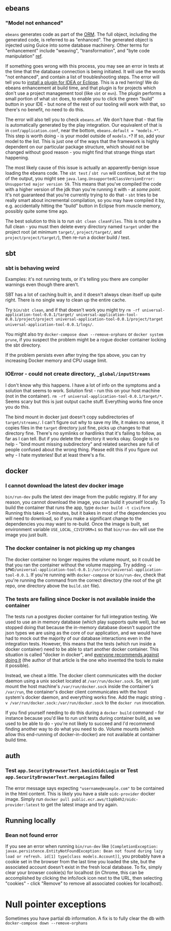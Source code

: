 ## ebeans

### "Model not enhanced"

`ebeans` generates code as part of the [ORM](https://en.wikipedia.org/wiki/Object%E2%80%93relational_mapping).  The full object, including the generated code, is referred to as "enhanced".  The generated object is injected using Guice into some database machinery.  Other terms for "enhancement" include "weaving", "transformation", and "byte code manipulation" [ref](https://ebean.io/docs/setup/enhancement).

If something goes wrong with this process, you may see an error in tests at the time that the database connection is being initiated.  It will use the words "not enhanced", and contain a list of troubleshooting steps.  The error will tell you to [install a plugin for IDEA or Eclipse](https://ebean.io/docs/trouble-shooting).  This is a red herring!  We do ebeans enhancement at build time, and that plugin is for projects which don't use a project management tool (like `sbt` or `mvn`).  The plugin performs a small portion of what `sbt` does, to enable you to click the green "build" button in your IDE - but none of the rest of our tooling will work with that, so there's no benefit, no need to do this.

The error will also tell you to check `ebeans.mf`.  We don't have that - that file is automatically generated by the play integration.  Our equivalent of that is in `conf/application.conf`, near the bottom, `ebeans.default = "models.*"`.  This step is worth doing - is your model outside of `models.*`?  If so, add your model to the list.  This is just one of the ways that the framework is highly dependent on our particular package structure, which should not be changed without good reason - you might find that strange things start happening.

The most likely cause of this issue is actually an apparently-benign issue loading the ebeans code.  The `sbt test` / `sbt run` will continue, but at the top of the output, you might see `java.lang.UnsupportedClassVersionError: Unsupported major version 59`.  This means that you've compiled the code with a higher version of the jdk than you're running it with - at *some point*.  It's not guaranteed that you're currently trying to do that - `sbt` tries to be really smart about incremental compilation, so you may have compiled it by, e.g. accidentally hitting the "build" button in Eclipse from muscle memory, possibly quite some time ago.

The best solution to this is to run `sbt clean cleanFiles`.  This is not quite a full clean - you must then delete every directory named `target` under the project root (at minimum `target/`, `project/target/`, and `project/project/target/`), then re-run a docker build / test.

## sbt

### sbt is behaving weird

Examples: it's not running tests, or it's telling you there are compiler warnings even though there aren't.

SBT has a lot of caching built in, and it doesn't always clean itself up quite right.  There is no single way to clean up the entire cache.

Try `bin/sbt clean`, and if that doesn't work you might try `rm -rf universal-application-tool-0.0.1/target/ universal-application-tool-0.0.1/project/project universal-application-tool-0.0.1/project/target universal-application-tool-0.0.1/logs/`.

You might also try `docker-compose down --remove-orphans` or `docker system prune`, if you suspect the problem might be a rogue docker container locking the sbt directory.

If the problem persists even after trying the tips above, you can try increasing Docker memory and CPU usage limit.

### IOError - could not create directory, `_global/inputStreams`

I don't know why this happens.  I have a lot of info on the symptoms and a solution that seems to work.  Solution first - run this on your host machine (not in the container).  `rm -rf universal-application-tool-0.0.1/target/*`.  Seems scary but this is just output cache stuff.  Everything works fine once you do this.

The bind mount in docker just doesn't copy subdirectories of `target/streams/`.  I can't figure out why to save my life, it makes no sense, it copies files in the `target` directory just fine, picks up changes to that directory fine.  There's no symlinks or hardlinks that it's failing to follow, as far as I can tell.  But if you delete the directory it works okay.  Google is no help - "bind mount missing subdirectory" and related searches are full of people confused about the wrong thing.  Please edit this if you figure out why - I hate mysteries!  But at least there's a fix.

## docker

### I cannot download the latest dev docker image

`bin/run-dev` pulls the latest dev image from the public registry. If for any reason, you cannot download the image, you can build it yourself locally. To build the container that runs the app, type `docker build -t civiform .` Running this takes ~5 minutes, but it bakes in most of the dependencies you will need to download, so if you make a significant change to the dependencies you may want to re-build. Once the image is built, set environment variable `USE_LOCAL_CIVIFORM=1` so that `bin/run-dev` will use the image you just built.

### The docker container is not picking up my changes
The docker container no longer requires the volume mount, so it could be that you ran the container without the volume mapping.  Try adding `-v $PWD/universal-application-tool-0.0.1:/usr/src/universal-application-tool-0.0.1`.  If you're running with `docker-compose` or `bin/run-dev`, check that you're running the command from the correct directory (the root of the git repo, one directory above the `build.sbt` file).

### The tests are failing since Docker is not available inside the container
The tests run a postgres docker container for full integration testing.  We used to use an in memory database (which play supports quite well), but we stopped doing that because the in-memory database doesn't support the json types we are using as the core of our application, and we would have had to mock out the majority of our database interactions even in the integration tests.  However, this means that the tests (which run inside a docker container) need to be able to start another docker container.  This situation is called "docker in docker", and [everyone recommends against doing it](https://jpetazzo.github.io/2015/09/03/do-not-use-docker-in-docker-for-ci/) (the author of that article is the one who invented the tools to make it possible).

Instead, we cheat a little.  The docker client communicates with the docker daemon using a unix socket located at `/var/run/docker.sock`.  So, we just mount the host machine's `/var/run/docker.sock` inside the container's `/var/run`, the container's docker client communicates with the host system's docker daemon, and everything works fine.  Add the magic string `-v /var/run/docker.sock:/var/run/docker.sock` to the `docker run` invocation.

If you find yourself needing to do this during a `docker build` command - for instance because you'd like to run unit tests during container build, as we used to be able to do - you're not likely to succeed and I'd recommend finding another way to do what you need to do.  Volume mounts (which allow this end-running of docker-in-docker) are not available at container build time.

## auth

### Test `app.SecurityBrowserTest.basicOidcLogin` or Test `app.SecurityBrowserTest.mergeLogins` failed
The error message says expecting `"username@example.com"` to be contained in the html content. This is likely you have a stale `oidc-provider` docker image. Simply run `docker pull public.ecr.aws/t1q6b4h2/oidc-provider:latest` to get the latest image and try again.

## Running locally

### Bean not found error
If you see an error when running `bin/run-dev` like `[CompletionException: javax.persistence.EntityNotFoundException: Bean not found during lazy load or refresh. id[1] type[class models.Account]]`, you probably have a cookie set in the browser from the last time you loaded the site, but the associated account doesn't exist in the fresh local database. To fix, simply clear your browser cookie(s) for localhost (in Chrome, this can be accomplished by clicking the info/lock icon next to the URL, then selecting "cookies" - click "Remove" to remove all associated cookies for localhost).

# Null pointer exceptions
Sometimes you have partial db information.  A fix is to fully clear the db with `docker-compose down --remove-orphans`